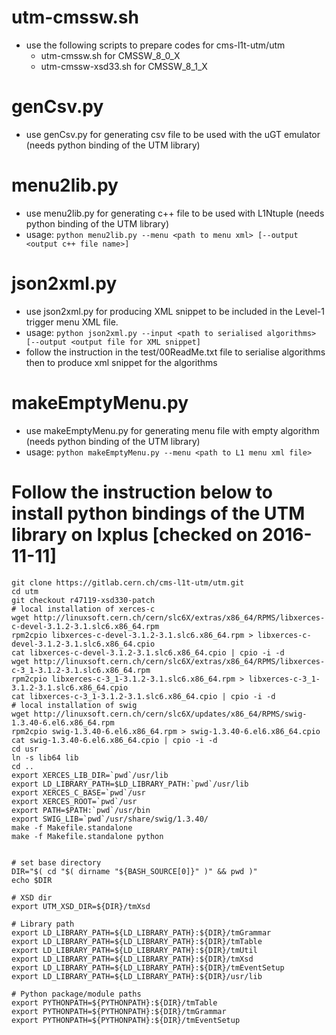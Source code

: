 # utm-cmssw.sh
- use the following scripts to prepare codes for cms-l1t-utm/utm
  - utm-cmssw.sh for CMSSW_8_0_X
  - utm-cmssw-xsd33.sh for CMSSW_8_1_X

# genCsv.py
- use genCsv.py for generating csv file to be used with the uGT emulator (needs python binding of the UTM library)

# menu2lib.py
- use menu2lib.py for generating c++ file to be used with L1Ntuple (needs python binding of the UTM library)
- usage: `python menu2lib.py --menu <path to menu xml> [--output <output c++ file name>]`

# json2xml.py
- use json2xml.py for producing XML snippet to be included in the Level-1 trigger menu XML file.
- usage: `python json2xml.py --input <path to serialised algorithms> [--output <output file for XML snippet]`
- follow the instruction in the test/00ReadMe.txt file to serialise algorithms then to produce xml snippet for the algorithms

# makeEmptyMenu.py
- use makeEmptyMenu.py for generating menu file with empty algorithm (needs python binding of the UTM library)
- usage: `python makeEmptyMenu.py --menu <path to L1 menu xml file>`

# Follow the instruction below to install python bindings of the UTM library on lxplus [checked on 2016-11-11]
```{r, engine='bash', count_lines}
git clone https://gitlab.cern.ch/cms-l1t-utm/utm.git
cd utm
git checkout r47119-xsd330-patch
# local installation of xerces-c
wget http://linuxsoft.cern.ch/cern/slc6X/extras/x86_64/RPMS/libxerces-c-devel-3.1.2-3.1.slc6.x86_64.rpm
rpm2cpio libxerces-c-devel-3.1.2-3.1.slc6.x86_64.rpm > libxerces-c-devel-3.1.2-3.1.slc6.x86_64.cpio
cat libxerces-c-devel-3.1.2-3.1.slc6.x86_64.cpio | cpio -i -d
wget http://linuxsoft.cern.ch/cern/slc6X/extras/x86_64/RPMS/libxerces-c-3_1-3.1.2-3.1.slc6.x86_64.rpm
rpm2cpio libxerces-c-3_1-3.1.2-3.1.slc6.x86_64.rpm > libxerces-c-3_1-3.1.2-3.1.slc6.x86_64.cpio
cat libxerces-c-3_1-3.1.2-3.1.slc6.x86_64.cpio | cpio -i -d
# local installation of swig
wget http://linuxsoft.cern.ch/cern/slc6X/updates/x86_64/RPMS/swig-1.3.40-6.el6.x86_64.rpm
rpm2cpio swig-1.3.40-6.el6.x86_64.rpm > swig-1.3.40-6.el6.x86_64.cpio
cat swig-1.3.40-6.el6.x86_64.cpio | cpio -i -d
cd usr
ln -s lib64 lib
cd ..
export XERCES_LIB_DIR=`pwd`/usr/lib
export LD_LIBRARY_PATH=$LD_LIBRARY_PATH:`pwd`/usr/lib
export XERCES_C_BASE=`pwd`/usr
export XERCES_ROOT=`pwd`/usr
export PATH=$PATH:`pwd`/usr/bin
export SWIG_LIB=`pwd`/usr/share/swig/1.3.40/
make -f Makefile.standalone
make -f Makefile.standalone python


# set base directory
DIR="$( cd "$( dirname "${BASH_SOURCE[0]}" )" && pwd )"
echo $DIR

# XSD dir
export UTM_XSD_DIR=${DIR}/tmXsd

# Library path
export LD_LIBRARY_PATH=${LD_LIBRARY_PATH}:${DIR}/tmGrammar
export LD_LIBRARY_PATH=${LD_LIBRARY_PATH}:${DIR}/tmTable
export LD_LIBRARY_PATH=${LD_LIBRARY_PATH}:${DIR}/tmUtil
export LD_LIBRARY_PATH=${LD_LIBRARY_PATH}:${DIR}/tmXsd
export LD_LIBRARY_PATH=${LD_LIBRARY_PATH}:${DIR}/tmEventSetup
export LD_LIBRARY_PATH=${LD_LIBRARY_PATH}:${DIR}/usr/lib

# Python package/module paths
export PYTHONPATH=${PYTHONPATH}:${DIR}/tmTable
export PYTHONPATH=${PYTHONPATH}:${DIR}/tmGrammar
export PYTHONPATH=${PYTHONPATH}:${DIR}/tmEventSetup
```
